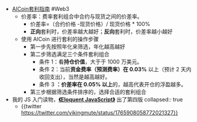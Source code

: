 - [AICoin套利指南](https://www.aicoin.com/article/391250.html) #Web3
	- 价差率：费率套利组合中合约与现货之间的价差率。
		- 价差率=（合约价格 -现货价格）/ 现货价格 * 100%
		- **正向**套利时，价差率越大越好；**反向**套利时，价差率越小越好
	- 使用 AICoin 进行套利的操作步骤
		- 第一步先按照年化来筛选，年化越高越好
		- 第二步筛选满足三个条件套利组合
			- 条件 1：看**持仓价值**，大于于 1000 万美元。
			- 条件 2：当前**资金费率（预测费率）在 0.03%** 以上（预计 2 天内收回支出），当然是越高越好。
			- 条件 3 **：价差率在 0.05% 以上**的，越高代表开仓的浮盈越多。
		- 第三步根据筛选条件排序的，选择合适的套利组合
- 我的 JS 入门读物，[**《Eloquent JavaScript》**](https://eloquentjavascript.net/) 出了第四版
  collapsed:: true
	- {{twitter https://twitter.com/vikingmute/status/1765908058772021327}}